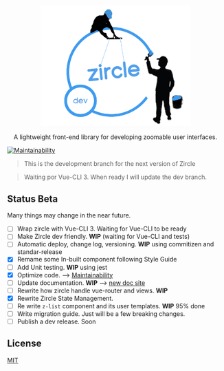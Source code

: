 <p align="center">
  <a href="http://zircle.io">
    <img src="docs/_images/zircle-dev.png" width="350">
  </a>
</p>

<p align="center">
  A lightweight front-end library for developing zoomable user interfaces.
</p>

[![Maintainability](https://api.codeclimate.com/v1/badges/bfcc880f5084f9e828ed/maintainability)](https://codeclimate.com/github/zircleUI/zircleUI/maintainability)

> This is the development branch for the next version of Zircle

> Waiting por Vue-CLI 3. When ready I will update the dev branch.

## Status Beta
Many things may change in the near future. 
- [ ] Wrap zircle with Vue-CLI 3. Waiting for Vue-CLI to be ready
- [ ] Make Zircle dev friendly. **WIP** (waiting for Vue-CLI and tests)
- [ ] Automatic deploy, change log, versioning. **WIP** using commitizen and standar-release
- [X] Remame some In-built component following Style Guide
- [ ] Add Unit testing. **WIP** using jest
- [X] Optimize code. --> [Maintainability](https://codeclimate.com/github/zircleUI/zircleUI/maintainability)
- [ ] Update documentation. **WIP** --> [new doc site](https://zircleui.github.io/docs)
- [ ] Rewrite how zircle handle vue-router and views. **WIP**
- [X] Rewrite Zircle State Management.
- [ ] Re write `z-list` component and its user templates. **WIP** 95% done
- [ ] Write migration guide. Just will be a few breaking changes.
- [ ] Publish a dev release. Soon

## License
[MIT](http://opensource.org/licenses/MIT)
